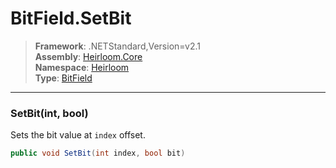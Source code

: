 # BitField.SetBit

> **Framework**: .NETStandard,Version=v2.1  
> **Assembly**: [Heirloom.Core][0]  
> **Namespace**: [Heirloom][0]  
> **Type**: [BitField][1]  

--------------------------------------------------------------------------------

### SetBit(int, bool)

Sets the bit value at `index` offset.

```cs
public void SetBit(int index, bool bit)
```

[0]: ../Heirloom.Core.md
[1]: Heirloom.BitField.md

